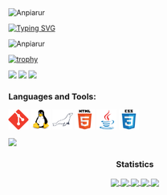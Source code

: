 <img src="https://socialify.git.ci/Anpiarur/Anpiarur/image?font=Source%20Code%20Pro&name=1&pattern=Signal&theme=Dark" alt="Anpiarur" width="400" height="200">


[![Typing SVG](https://readme-typing-svg.demolab.com?font=Fira+Code&pause=1000&color=BD29B1&random=false&width=435&lines=Hi%2C+I'm+Angela+)](https://git.io/typing-svg)
<p align="left"> <img src="https://komarev.com/ghpvc/?username=Anpiarur&label=Profile%20views&color=0e75b6&style=flat" alt="Anpiarur" /> </p>

[![trophy](https://github-profile-trophy.vercel.app/?username=Anpiarur&theme=monokai)](https://github.com/ryo-ma/github-profile-trophy)

<p align="left"> <a href="https://www.linkedin.com/in/angela2r" target="_blank"><img src="https://img.shields.io/badge/LinkedIn-0077B5?style=for-the-badge&logo=linkedin&logoColor=white" target="_blank"></a>
<a href="https://github.com/Anpiarur" target="_blank"><img src="https://img.shields.io/badge/GitHub-100000?style=for-the-badge&logo=github&logoColor=white" target="_blank"></a>
<a href = "mailto:angelaruizdev@gmail.com"><img src="https://img.shields.io/badge/-Gmail-%23333?style=for-the-badge&logo=gmail&logoColor=white" target="_blank"></a>
</p>

<h3 align="left">Languages and Tools:</h3>
<p align="left">
<img src="https://raw.githubusercontent.com/teamedwardforever/Readme-Generator/71f25dd8b98329b168142a6b782a107b75eab178/svg/Skills/Other/git-scm-icon.svg" alt="Git" width="40" height="40"/>
<img src="https://raw.githubusercontent.com/teamedwardforever/Readme-Generator/71f25dd8b98329b168142a6b782a107b75eab178/svg/Skills/Other/linux-original.svg" alt="Linux" width="40" height="40"/>
<img src="https://raw.githubusercontent.com/teamedwardforever/Readme-Generator/71f25dd8b98329b168142a6b782a107b75eab178/svg/Skills/Database/mariadb-icon.svg" alt="Mariadb" width="40" height="40"/>
<img src="https://raw.githubusercontent.com/teamedwardforever/Readme-Generator/71f25dd8b98329b168142a6b782a107b75eab178/svg/Skills/Frontend/html5-original-wordmark.svg" alt="HTML" width="40" height="40"/>
<img src="https://raw.githubusercontent.com/teamedwardforever/Readme-Generator/71f25dd8b98329b168142a6b782a107b75eab178/svg/Skills/Languages/java-original.svg" alt="Java" width="40" height="40"/>
<img src="https://raw.githubusercontent.com/teamedwardforever/Readme-Generator/71f25dd8b98329b168142a6b782a107b75eab178/svg/Skills/Frontend/css3-original-wordmark.svg" alt="Css" width="40" height="40"/>
</p>

<img src="https://user-images.githubusercontent.com/73097560/115834477-dbab4500-a447-11eb-908a-139a6edaec5c.gif">
<h3 align="center">Statistics</h3>
<div align="center">
  <a href="https://github.com/Anpiarur">
    <img align="center" src="http://github-profile-summary-cards.vercel.app/api/cards/stats?username=Anpiarur&theme=2077" height="180em" />
    <img align="center" src="http://github-profile-summary-cards.vercel.app/api/cards/most-commit-language?username=Anpiarur&theme=2077" height="180em" />
    <img align="center" src="http://github-profile-summary-cards.vercel.app/api/cards/repos-per-language?username=Anpiarur&theme=2077" height="180em" />
    <img align="center" src="http://github-profile-summary-cards.vercel.app/api/cards/productive-time?username=Anpiarur&theme=2077" height="180em" />
    <img align="center" src="http://github-profile-summary-cards.vercel.app/api/cards/profile-details?username=Anpiarur&theme=2077" height="180em" />
  </a>
</div>



